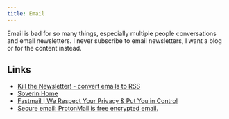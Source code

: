 ```yaml
---
title: Email
---
```


Email is bad for so many things, especially multiple people conversations and email newsletters. I never subscribe to email newsletters, I want a blog or for the content instead.

## Links

- [Kill the Newsletter! - convert emails to RSS](https://kill-the-newsletter.com/)
- [Soverin Home](https://soverin.net/)
- [Fastmail | We Respect Your Privacy & Put You in Control](https://www.fastmail.com/)
- [Secure email: ProtonMail is free encrypted email.](https://protonmail.com/)
